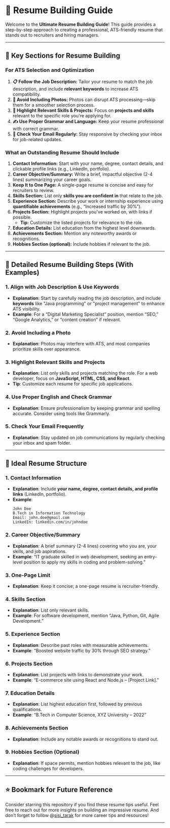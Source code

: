 # 📝 Resume Building Guide

Welcome to the **Ultimate Resume Building Guide**! This guide provides a step-by-step approach to creating a professional, ATS-friendly resume that stands out to recruiters and hiring managers.

---

## 🚀 Key Sections for Resume Building

### For ATS Selection and Optimization
1. **📋 Follow the Job Description:** Tailor your resume to match the job description, and include **relevant keywords** to increase ATS compatibility.
2. **🚫 Avoid Including Photos:** Photos can disrupt ATS processing—skip them for a smoother selection process.
3. **💼 Highlight Relevant Skills & Projects:** Focus on **projects and skills** relevant to the specific role you're applying for.
4. **✍️ Use Proper Grammar and Language:** Keep your resume professional with correct grammar.
5. **📧 Check Your Email Regularly:** Stay responsive by checking your inbox for job-related updates.

### What an Outstanding Resume Should Include
1. **Contact Information:** Start with your name, degree, contact details, and clickable profile links (e.g., LinkedIn, portfolio).
2. **Career Objective/Summary:** Write a brief, impactful objective (2-4 lines) summarizing your career goals.
3. **Keep It to One Page:** A single-page resume is concise and easy for recruiters to review.
4. **Skills Section:** List only **skills you are confident in** that relate to the job.
5. **Experience Section:** Describe your work or internship experience using **quantifiable achievements** (e.g., “Increased traffic by 30%”).
6. **Projects Section:** Highlight projects you've worked on, with links if possible.
   - **Tip:** Customize the listed projects for relevance to the role.
7. **Education Details:** List education from the highest level downwards.
8. **Achievements Section:** Mention any noteworthy awards or recognitions.
9. **Hobbies Section (optional):** Include hobbies if relevant to the job.

---

## 📜 Detailed Resume Building Steps (With Examples)

### 1. **Align with Job Description & Use Keywords**
   - **Explanation**: Start by carefully reading the job description, and include **keywords** like "Java programming" or "project management" to enhance ATS visibility.
   - **Example**: For a “Digital Marketing Specialist” position, mention “SEO,” “Google Analytics,” or “content creation” if relevant.

### 2. **Avoid Including a Photo**
   - **Explanation**: Photos may interfere with ATS, and most companies prioritize skills over appearance.

### 3. **Highlight Relevant Skills and Projects**
   - **Explanation**: List only skills and projects matching the role. For a web developer, focus on **JavaScript, HTML, CSS, and React**.
   - **Tip**: Customize each resume for specific job applications.

### 4. **Use Proper English and Check Grammar**
   - **Explanation**: Ensure professionalism by keeping grammar and spelling accurate. Consider using tools like Grammarly.

### 5. **Check Your Email Frequently**
   - **Explanation**: Stay updated on job communications by regularly checking your inbox and spam folder.

---

## 🎯 Ideal Resume Structure

### 1. **Contact Information**
   - **Explanation**: Include **your name, degree, contact details, and profile links** (LinkedIn, portfolio).
   - **Example**:
     ```
     John Doe  
     B.Tech in Information Technology  
     Email: john.doe@gmail.com  
     LinkedIn: linkedin.com/in/johndoe  
     ```

### 2. **Career Objective/Summary**
   - **Explanation**: A brief summary (2-4 lines) covering who you are, your skills, and job aspirations.
   - **Example**: “IT graduate skilled in web development, seeking an entry-level position to apply my skills in coding and problem-solving.”

### 3. **One-Page Limit**
   - **Explanation**: Keep it concise; a one-page resume is recruiter-friendly.

### 4. **Skills Section**
   - **Explanation**: List only relevant skills.
   - **Example**: For software development, mention “Java, Python, Git, Agile Development.”

### 5. **Experience Section**
   - **Explanation**: Describe past roles with measurable achievements.
   - **Example**: “Boosted website traffic by 30% through SEO strategy.”

### 6. **Projects Section**
   - **Explanation**: List projects with links to demonstrate your work.
   - **Example**: “E-commerce site using React and Node.js – [Project Link].”

### 7. **Education Details**
   - **Explanation**: List highest education first, followed by previous qualifications.
   - **Example**: “B.Tech in Computer Science, XYZ University – 2022”

### 8. **Achievements Section**
   - **Explanation**: Include any notable awards or recognitions to stand out.

### 9. **Hobbies Section (Optional)**
   - **Explanation**: If space permits, mention hobbies relevant to the job, like coding challenges for developers.

---

## ⭐ Bookmark for Future Reference

Consider starring this repository if you find these resume tips useful. Feel free to reach out for more insights on building an impressive resume. And don’t forget to follow @[sisi_tarak](https://www.instagram.com/sisi_tarak) for more career tips and resources!

---
